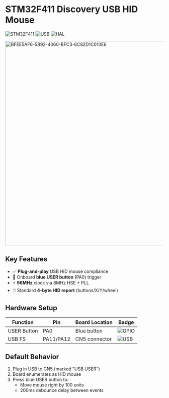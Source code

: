 # STM32F411 Discovery USB HID Mouse

![STM32F411](https://img.shields.io/badge/STM32F411-Discovery-03234B?logo=stmicroelectronics&logoColor=white)
![USB](https://img.shields.io/badge/USB-HID_Device-2496ED?logo=usb&logoColor=white)
![HAL](https://img.shields.io/badge/STM32-HAL_Library-03234B?logo=stmicroelectronics)

<img src="https://github.com/user-attachments/assets/c8a63e13-402d-4585-8295-395baf2fe55c" width="650" alt="BFEE5AF6-5B92-4060-BFC3-6C82D1C010E6">


## Key Features
- ✅ **Plug-and-play** USB HID mouse compliance  
- 🔵 Onboard **blue USER button** (PA0) trigger  
- ⚡ **96MHz** clock via 8MHz HSE + PLL  
- 🖱️ Standard **4-byte HID report** (buttons/X/Y/wheel)  

## Hardware Setup
| Function       | Pin  | Board Location | Badge |
|----------------|------|----------------|-------|
| USER Button    | PA0  | Blue button    | ![GPIO](https://img.shields.io/badge/GPIO-PA0-yellow) |
| USB FS         | PA11/PA12 | CN5 connector | ![USB](https://img.shields.io/badge/USB-Full_Speed-blue) |

## Default Behavior
1. Plug in USB to CN5 (marked "USB USER")
2. Board enumerates as HID mouse
3. Press blue USER button to:
   - Move mouse right by 100 units
   - 200ms debounce delay between events
